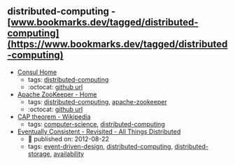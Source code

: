 distributed-computing - [www.bookmarks.dev/tagged/distributed-computing](https://www.bookmarks.dev/tagged/distributed-computing)
---
* [Consul Home](https://www.consul.io/)
    * tags: [distributed-computing](../tags/distributed-computing.md)
    * :octocat: [github url](https://github.com/hashicorp/consul)
* [Apache ZooKeeper - Home](http://zookeeper.apache.org/)
    * tags: [distributed-computing](../tags/distributed-computing.md), [apache-zookeeper](../tags/apache-zookeeper.md)
    * :octocat: [github url](https://github.com/apache/zookeeper)
* [CAP theorem - Wikipedia](https://en.wikipedia.org/wiki/CAP_theorem)
    * tags: [computer-science](../tags/computer-science.md), [distributed-computing](../tags/distributed-computing.md)
* [Eventually Consistent - Revisited - All Things Distributed](https://www.allthingsdistributed.com/2008/12/eventually_consistent.html)
    * :calendar: published on: 2012-08-22
    * tags: [event-driven-design](../tags/event-driven-design.md), [distributed-computing](../tags/distributed-computing.md), [distributed-storage](../tags/distributed-storage.md), [availability](../tags/availability.md)
